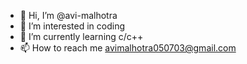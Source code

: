 - 👋 Hi, I’m @avi-malhotra
- 👀 I’m interested in coding 
- 🌱 I’m currently learning c/c++
- 📫 How to reach me avimalhotra050703@gmail.com

<!---
avi-malhotra/avi-malhotra is a ✨ special ✨ repository because its `README.md` (this file) appears on your GitHub profile.
You can click the Preview link to take a look at your changes.
--->
